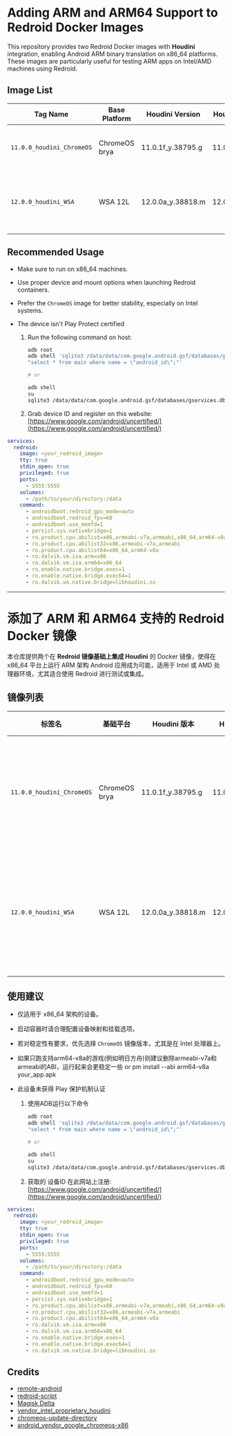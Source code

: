 # Adding ARM and ARM64 Support to Redroid Docker Images

This repository provides two Redroid Docker images with **Houdini** integration, enabling Android ARM binary translation on x86_64 platforms. These images are particularly useful for testing ARM apps on Intel/AMD machines using Redroid.

## Image List

| Tag Name                   | Base Platform  | Houdini Version          | Houdini64 Version         | Supported Platforms      | Notes                                                                 |
|----------------------------|----------------|---------------------------|----------------------------|---------------------------|------------------------------------------------------------------------|
| `11.0.0_houdini_ChromeOS`  | ChromeOS brya  | 11.0.1f_y.38795.g         | 11.0.1f_z.38795.g          | Intel (64-bit)            | Verified to run stably on Intel platforms. Not yet tested on AMD.     |
| `12.0.0_houdini_WSA`       | WSA 12L        | 12.0.0a_y.38818.m         | 12.0.0a_z.38818.m          | Intel / AMD (64-bit)      | Compatibility issues found with some applications. Testing recommended before use. |

## Recommended Usage

- Make sure to run on x86_64 machines.
- Use proper device and mount options when launching Redroid containers.
- Prefer the `ChromeOS` image for better stability, especially on Intel systems.

- The device isn't Play Protect certified

    1. Run the following command on host:

        ```bash
        adb root
        adb shell 'sqlite3 /data/data/com.google.android.gsf/databases/gservices.db \
        "select * from main where name = \"android_id\";"'

        # or

        adb shell
        su
        sqlite3 /data/data/com.google.android.gsf/databases/gservices.db "select * from main where name = \"android_id\";"
        ```

    2. Grab device ID and register on this website:  
       [https://www.google.com/android/uncertified/](https://www.google.com/android/uncertified/)

```yaml
services:
  redroid:
    image: <your_redroid_image>
    tty: true
    stdin_open: true
    privileged: true
    ports:
      - 5555:5555
    volumes:
      - /path/to/your/directory:/data
    command:
      - androidboot.redroid_gpu_mode=auto
      - androidboot.redroid_fps=60
      - androidboot.use_memfd=1
      - persist.sys.nativebridge=1
      - ro.product.cpu.abilist=x86,armeabi-v7a,armeabi,x86_64,arm64-v8a
      - ro.product.cpu.abilist32=x86,armeabi-v7a,armeabi
      - ro.product.cpu.abilist64=x86_64,arm64-v8a
      - ro.dalvik.vm.isa.arm=x86
      - ro.dalvik.vm.isa.arm64=x86_64
      - ro.enable.native.bridge.exec=1
      - ro.enable.native.bridge.exec64=1
      - ro.dalvik.vm.native.bridge=libhoudini.so
```
---

# 添加了 ARM 和 ARM64 支持的 Redroid Docker 镜像

本仓库提供两个在 **Redroid 镜像基础上集成 Houdini** 的 Docker 镜像，使得在 x86_64 平台上运行 ARM 架构 Android 应用成为可能，适用于 Intel 或 AMD 处理器环境，尤其适合使用 Redroid 进行测试或集成。

## 镜像列表

| 标签名                     | 基础平台       | Houdini 版本              | Houdini64 版本            | 支持平台              | 说明                                                         |
|----------------------------|---------------|---------------------------|---------------------------|----------------------|--------------------------------------------------------------|
| `11.0.0_houdini_ChromeOS`  | ChromeOS brya | 11.0.1f_y.38795.g         | 11.0.1f_z.38795.g         | Intel (64位)         | 已在 Intel 平台上验证运行稳定，AMD 暂未测试。               |
| `12.0.0_houdini_WSA`       | WSA 12L       | 12.0.0a_y.38818.m         | 12.0.0a_z.38818.m         | Intel / AMD (64位)   | 部分应用存在兼容性问题，建议在测试验证后使用。               |


## 使用建议

- 仅适用于 x86_64 架构的设备。
- 启动容器时请合理配置设备映射和挂载选项。
- 若对稳定性有要求，优先选择 `ChromeOS` 镜像版本，尤其是在 Intel 处理器上。
- 如果只跑支持arm64-v8a的游戏(例如明日方舟)则建议删除armeabi-v7a和armeabi的ABI，运行起来会更稳定一些 or pm install --abi arm64-v8a your_app.apk
- 此设备未获得 Play 保护机制认证

    1. 使用ADB运行以下命令

        ```bash
        adb root
        adb shell 'sqlite3 /data/data/com.google.android.gsf/databases/gservices.db \
        "select * from main where name = \"android_id\";"'

        # or

        adb shell
        su
        sqlite3 /data/data/com.google.android.gsf/databases/gservices.db "select * from main where name = \"android_id\";"
        ```

    2. 获取的 设备ID 在此网站上注册:  
       [https://www.google.com/android/uncertified/](https://www.google.com/android/uncertified/)

```yaml
services:
  redroid:
    image: <your_redroid_image>
    tty: true
    stdin_open: true
    privileged: true
    ports:
      - 5555:5555
    volumes:
      - /path/to/your/directory:/data
    command:
      - androidboot.redroid_gpu_mode=auto
      - androidboot.redroid_fps=60
      - androidboot.use_memfd=1
      - persist.sys.nativebridge=1
      - ro.product.cpu.abilist=x86,armeabi-v7a,armeabi,x86_64,arm64-v8a
      - ro.product.cpu.abilist32=x86,armeabi-v7a,armeabi
      - ro.product.cpu.abilist64=x86_64,arm64-v8a
      - ro.dalvik.vm.isa.arm=x86
      - ro.dalvik.vm.isa.arm64=x86_64
      - ro.enable.native.bridge.exec=1
      - ro.enable.native.bridge.exec64=1
      - ro.dalvik.vm.native.bridge=libhoudini.so
```

## Credits

- [remote-android](https://github.com/remote-android)  
- [redroid-script](https://github.com/ayasa520/redroid-script)  
- [Magisk Delta](https://huskydg.github.io/magisk-files/)  
- [vendor_intel_proprietary_houdini](https://github.com/supremegamers/vendor_intel_proprietary_houdini)  
- [chromeos-update-directory](https://github.com/jay0lee/chromeos-update-directory)  
- [android_vendor_google_chromeos-x86](https://github.com/BlissRoms-x86/android_vendor_google_chromeos-x86)
